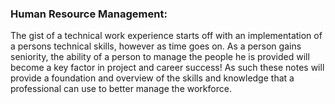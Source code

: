 ### **Human Resource Management:**

The gist of a technical work experience starts off with an implementation of a persons technical skills, however as time goes on. As a person gains seniority, the ability of a person to manage the people he is provided will become a key factor in project and career success! As such these notes will provide a foundation and overview of the skills and knowledge that a professional can use to better manage the workforce.





